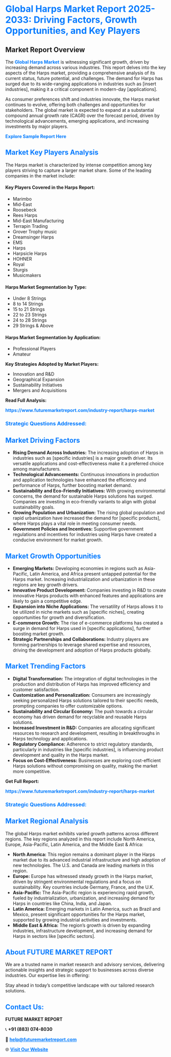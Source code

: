 <h1 style="color: #007BFF;">Global Harps Market Report 2025-2033: Driving Factors, Growth Opportunities, and Key Players</h1>

<section id="overview">
<h2>Market Report Overview</h2>
<p>The <a href="https://www.futuremarketreport.com/industry-report/harps-market" style="color: #007BFF; text-decoration: none;"><strong>Global Harps Market</strong></a> is witnessing significant growth, driven by increasing demand across various industries. This report delves into the key aspects of the Harps market, providing a comprehensive analysis of its current status, future potential, and challenges. The demand for Harps has surged due to its wide-ranging applications in industries such as [insert industries], making it a critical component in modern-day [applications].</p>
<p>As consumer preferences shift and industries innovate, the Harps market continues to evolve, offering both challenges and opportunities for stakeholders. The global market is expected to expand at a substantial compound annual growth rate (CAGR) over the forecast period, driven by technological advancements, emerging applications, and increasing investments by major players.</p>
</section>

<section id="overview">
<p><a href="https://www.futuremarketreport.com/request-sample/reportId=54995" style="color: #007BFF; text-decoration: none;"><strong>Explore Sample Report Here</strong></a></p>
</section>

<section id="key-players">
<h2 style="color: #007BFF;">Market Key Players Analysis</h2>
<p>The Harps market is characterized by intense competition among key players striving to capture a larger market share. Some of the leading companies in the market include:</p>
<h4>Key Players Covered in the Harps Report:</h4>
<ul><li>Marimbo</li><li>Mid-East</li><li>Roosebeck</li><li>Rees Harps</li><li>Mid-East Manufacturing</li><li>Terrapin Trading</li><li>Grover Trophy music</li><li>Dreamsinger Harps</li><li>EMS</li><li>Harps</li><li>Harpsicle Harps</li><li>HOHNER</li><li>Royal</li><li>Sturgis</li><li>Musicmakers</li></ul>
<h4>Harps Market Segmentation by Type:</h4>
<ul><li>Under 8 Strings</li><li>8 to 14 Strings</li><li>15 to 21 Strings</li><li>22 to 23 Strings</li><li>24 to 28 Strings</li><li>29 Strings &amp; Above</li></ul>

<h4>Harps Market Segmentation by Application:</h4>
<ul><li>Professional Players</li><li>Amateur</li></ul>
<p><strong>Key Strategies Adopted by Market Players:</strong></p>
<ul>
<li>Innovation and R&D</li>
<li>Geographical Expansion</li>
<li>Sustainability Initiatives</li>
<li>Mergers and Acquisitions</li>
</ul>
</section>

<section>
<p><strong>Read Full Analysis: </strong></p><a href="https://www.futuremarketreport.com/industry-report/harps-market" style="color: #007BFF; text-decoration: none;"><strong>https://www.futuremarketreport.com/industry-report/harps-market</strong></a>
<h3 style="color: #007BFF;">Strategic Questions Addressed:</h3>
</section>

<section id="driving-factors">
<h2 style="color: #007BFF;">Market Driving Factors</h2>
<ul>
<li><strong>Rising Demand Across Industries:</strong> The increasing adoption of Harps in industries such as [specific industries] is a major growth driver. Its versatile applications and cost-effectiveness make it a preferred choice among manufacturers.</li>
<li><strong>Technological Advancements:</strong> Continuous innovations in production and application technologies have enhanced the efficiency and performance of Harps, further boosting market demand.</li>
<li><strong>Sustainability and Eco-Friendly Initiatives:</strong> With growing environmental concerns, the demand for sustainable Harps solutions has surged. Companies are investing in eco-friendly variants to align with global sustainability goals.</li>
<li><strong>Growing Population and Urbanization:</strong> The rising global population and rapid urbanization have increased the demand for [specific products], where Harps plays a vital role in meeting consumer needs.</li>
<li><strong>Government Policies and Incentives:</strong> Supportive government regulations and incentives for industries using Harps have created a conducive environment for market growth.</li>
</ul>
</section>

<section id="growth-opportunities">
<h2 style="color: #007BFF;">Market Growth Opportunities</h2>
<ul>
<li><strong>Emerging Markets:</strong> Developing economies in regions such as Asia-Pacific, Latin America, and Africa present untapped potential for the Harps market. Increasing industrialization and urbanization in these regions are key growth drivers.</li>
<li><strong>Innovative Product Development:</strong> Companies investing in R&D to create innovative Harps products with enhanced features and applications are likely to gain a competitive edge.</li>
<li><strong>Expansion into Niche Applications:</strong> The versatility of Harps allows it to be utilized in niche markets such as [specific niches], creating opportunities for growth and diversification.</li>
<li><strong>E-commerce Growth:</strong> The rise of e-commerce platforms has created a surge in demand for Harps used in [specific applications], further boosting market growth.</li>
<li><strong>Strategic Partnerships and Collaborations:</strong> Industry players are forming partnerships to leverage shared expertise and resources, driving the development and adoption of Harps products globally.</li>
</ul>
</section>

<section id="trending-factors">
<h2 style="color: #007BFF;">Market Trending Factors</h2>
<ul>
<li><strong>Digital Transformation:</strong> The integration of digital technologies in the production and distribution of Harps has improved efficiency and customer satisfaction.</li>
<li><strong>Customization and Personalization:</strong> Consumers are increasingly seeking personalized Harps solutions tailored to their specific needs, prompting companies to offer customizable options.</li>
<li><strong>Sustainability and Circular Economy:</strong> The push towards a circular economy has driven demand for recyclable and reusable Harps solutions.</li>
<li><strong>Increased Investment in R&D:</strong> Companies are allocating significant resources to research and development, resulting in breakthroughs in Harps technology and applications.</li>
<li><strong>Regulatory Compliance:</strong> Adherence to strict regulatory standards, particularly in industries like [specific industries], is influencing product development and quality in the Harps market.</li>
<li><strong>Focus on Cost-Effectiveness:</strong> Businesses are exploring cost-efficient Harps solutions without compromising on quality, making the market more competitive.</li>
</ul>
</section>

<section>
<p><strong>Get Full Report: </strong></p><a href="https://www.futuremarketreport.com/industry-report/harps-market" style="color: #007BFF; text-decoration: none;"><strong>https://www.futuremarketreport.com/industry-report/harps-market</strong></a>
<h3 style="color: #007BFF;">Strategic Questions Addressed:</h3>
</section>


<section id="regional-analysis">
<h2 style="color: #007BFF;">Market Regional Analysis</h2>
<p>The global Harps market exhibits varied growth patterns across different regions. The key regions analyzed in this report include North America, Europe, Asia-Pacific, Latin America, and the Middle East & Africa:</p>
<ul>
<li><strong>North America:</strong> This region remains a dominant player in the Harps market due to its advanced industrial infrastructure and high adoption of new technologies. The U.S. and Canada are leading markets in this region.</li>
<li><strong>Europe:</strong> Europe has witnessed steady growth in the Harps market, driven by stringent environmental regulations and a focus on sustainability. Key countries include Germany, France, and the U.K.</li>
<li><strong>Asia-Pacific:</strong> The Asia-Pacific region is experiencing rapid growth, fueled by industrialization, urbanization, and increasing demand for Harps in countries like China, India, and Japan.</li>
<li><strong>Latin America:</strong> Emerging markets in Latin America, such as Brazil and Mexico, present significant opportunities for the Harps market, supported by growing industrial activities and investments.</li>
<li><strong>Middle East & Africa:</strong> The region’s growth is driven by expanding industries, infrastructure development, and increasing demand for Harps in sectors like [specific sectors].</li>
</ul>
</section>

<footer>
<h2 style="color: #007BFF;">About FUTURE MARKET REPORT</h2>
<p>We are a trusted name in market research and advisory services, delivering actionable insights and strategic support to businesses across diverse industries. Our expertise lies in offering:</p>

<p>Stay ahead in today’s competitive landscape with our tailored research solutions.</p>

<h2 style="color: #007BFF;">Contact Us:</h2>
<p><strong>FUTURE MARKET REPORT</strong></p>
<p>📞 <strong>+91 (883) 074-8030</strong></p>
<p>📧 <strong><a href="mailto:help@futuremarketreport.com" style="color: #007BFF;">help@futuremarketreport.com</a></strong></p>
<p>🌐 <strong><a href="https://www.futuremarketreport.com/" style="color: #007BFF;">Visit Our Website</a></strong></p>
</footer>